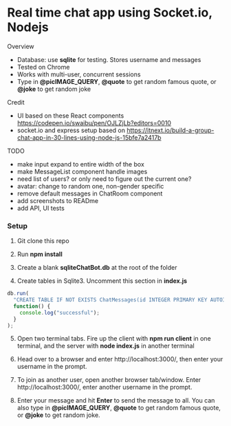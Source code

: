 # Real time chat app using Socket.io, Nodejs

Overview
- Database: use **sqlite** for testing. Stores username and messages
- Tested on Chrome
- Works with multi-user, concurrent sessions
- Type in **@picIMAGE_QUERY**, **@quote** to get random famous quote, or **@joke** to get random joke

Credit 
- UI based on these React components https://codepen.io/swaibu/pen/OJLZjLb?editors=0010
- socket.io and express setup based on https://itnext.io/build-a-group-chat-app-in-30-lines-using-node-js-15bfe7a2417b

TODO
- make input expand to entire width of the box
- make MessageList component handle images
- need list of users? or only need to figure out the current one?
- avatar: change to random one, non-gender specific
- remove default messages in ChatRoom component
- add screenshots to READme
- add API, UI tests

### Setup

1. Git clone this repo

2. Run **npm install**

3. Create a blank **sqliteChatBot.db** at the root of the folder

4. Create tables in Sqlite3. Uncomment this section in **index.js**

```javascript
db.run(
  "CREATE TABLE IF NOT EXISTS ChatMessages(id INTEGER PRIMARY KEY AUTOINCREMENT, username TEXT, message text)",
  function() {
    console.log("successful");
  }
);
```
5. Open two terminal tabs. Fire up the client with **npm run client** in one terminal, and the server with  **node index.js** in another terminal

6. Head over to a browser and enter http://localhost:3000/, then enter your username in the prompt.

7. To join as another user, open another browser tab/window. Enter http://localhost:3000/, enter another username in the prompt.

8. Enter your message and hit **Enter** to send the message to all. You can also type in **@picIMAGE_QUERY**, **@quote** to get random famous quote, or **@joke** to get random joke.

